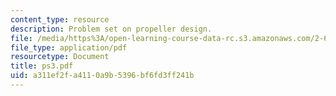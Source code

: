 ```yaml
---
content_type: resource
description: Problem set on propeller design.
file: /media/https%3A/open-learning-course-data-rc.s3.amazonaws.com/2-611-marine-power-and-propulsion-fall-2006/a311ef2fa4110a9b5396bf6fd3ff241b_ps3.pdf
file_type: application/pdf
resourcetype: Document
title: ps3.pdf
uid: a311ef2f-a411-0a9b-5396-bf6fd3ff241b
---
```

